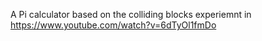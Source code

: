 A Pi calculator based on the colliding blocks experiemnt in https://www.youtube.com/watch?v=6dTyOl1fmDo
